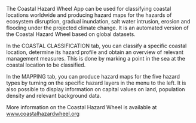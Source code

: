 The Coastal Hazard Wheel App can be used for classifying coastal locations worldwide and producing hazard maps for the hazards of ecosystem disruption, gradual inundation, salt water intrusion, erosion and flooding under the projected climate change. It is an automated version of the Coastal Hazard Wheel based on global datasets.

In the COASTAL CLASSIFICATION tab, you can classify a specific coastal location, determine its hazard profile and obtain an overview of relevant management measures. This is done by marking a point in the sea at the coastal location to be classified.

In the MAPPING tab, you can produce hazard maps for the five hazard types by turning on the specific hazard layers in the menu to the left. It is also possible to display information on capital values on land, population density and relevant background data.

More information on the Coastal Hazard Wheel is available at www.coastalhazardwheel.org
